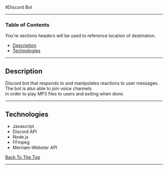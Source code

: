 ﻿#Discord Bot

---

### Table of Contents
You're sections headers will be used to reference location of destination.

- [Description](#description)
- [Technologies](#technologies)

---

## Description
Discord bot that responds to and manipulates reactions to user messages. The bot is also able to join voice channels  
in order to play MP3 files to users and exiting when done.

---

## Technologies

- Javascript
- Discord API
- Node.js
- FFmpeg
- Merriam-Webster API

[Back To The Top](#read-me-template)

---
